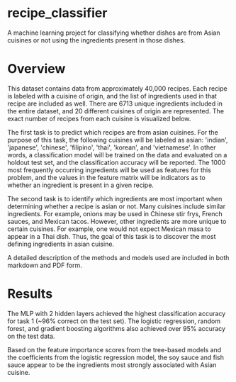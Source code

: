 # recipe_classifier
A machine learning project for classifying whether dishes are from Asian cuisines or not using the ingredients present in those dishes.

# Overview
This dataset contains data from approximately 40,000 recipes. Each recipe is labeled with a cuisine of origin, and the list of ingredients used in that recipe are included as well. There are 6713 unique ingredients included in the entire dataset, and 20 different cuisines of origin are represented. The exact number of recipes from each cuisine is visualized below.

The first task is to predict which recipes are from asian cuisines. For the purpose of this task, the following cuisines will be labeled as asian: 'indian', 'japanese', 'chinese', 'filipino', 'thai', 'korean', and 'vietnamese'. In other words, a classification model will be trained on the data and evaluated on a holdout test set, and the classification accuracy will be reported. The 1000 most frequently occurring ingredients will be used as features for this problem, and the values in the feature matrix will be indicators as to whether an ingredient is present in a given recipe.

The second task is to identify which ingredients are most important when determining whether a recipe is asian or not. Many cuisines include similar ingredients. For example, onions may be used in Chinese stir frys, French sauces, and Mexican tacos. However, other ingredients are more unique to certain cuisines. For example, one would not expect Mexican masa to appear in a Thai dish. Thus, the goal of this task is to discover the most defining ingredients in asian cuisine.

A detailed description of the methods and models used are included in both markdown and PDF form. 

# Results
The MLP with 2 hidden layers achieved the highest classification accuracy for task 1 (~96% correct on the test set). The logistic regression, random forest, and gradient boosting algorithms also achieved over 95% accuracy on the test data. 

Based on the feature importance scores from the tree-based models and the coefficients from the logistic regression model, the soy sauce and fish sauce appear to be the ingredients most strongly associated with Asian cuisine.
